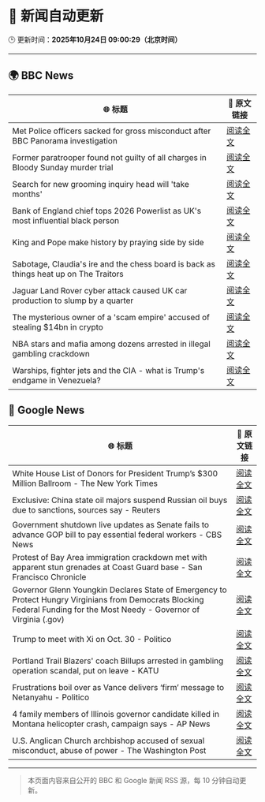 # 🧠 新闻自动更新

🕒 更新时间：**2025年10月24日 09:00:29（北京时间）**

---

## 🌍 BBC News

| 🌐 标题 | 🔗 原文链接 |
|--------|-------------|
| Met Police officers sacked for gross misconduct after BBC Panorama investigation | [阅读全文](https://www.bbc.com/news/articles/cy0kynx59v0o?at_medium=RSS&at_campaign=rss) |
| Former paratrooper found not guilty of all charges in Bloody Sunday murder trial | [阅读全文](https://www.bbc.com/news/articles/c993nlken18o?at_medium=RSS&at_campaign=rss) |
| Search for new grooming inquiry head will 'take months' | [阅读全文](https://www.bbc.com/news/articles/cvgwnqeq5z0o?at_medium=RSS&at_campaign=rss) |
| Bank of England chief tops 2026 Powerlist as UK's most influential black person | [阅读全文](https://www.bbc.com/news/articles/cwy7gn1979go?at_medium=RSS&at_campaign=rss) |
| King and Pope make history by praying side by side | [阅读全文](https://www.bbc.com/news/articles/cnve5mdze8yo?at_medium=RSS&at_campaign=rss) |
| Sabotage, Claudia's ire and the chess board is back as things heat up on The Traitors | [阅读全文](https://www.bbc.com/news/articles/c1m3epre5d9o?at_medium=RSS&at_campaign=rss) |
| Jaguar Land Rover cyber attack caused UK car production to slump by a quarter | [阅读全文](https://www.bbc.com/news/articles/cvgmp1prnv0o?at_medium=RSS&at_campaign=rss) |
| The mysterious owner of a 'scam empire' accused of stealing $14bn in crypto | [阅读全文](https://www.bbc.com/news/articles/c70jz8e00g1o?at_medium=RSS&at_campaign=rss) |
| NBA stars and mafia among dozens arrested in illegal gambling crackdown | [阅读全文](https://www.bbc.com/news/articles/cvgmpp3x5x5o?at_medium=RSS&at_campaign=rss) |
| Warships, fighter jets and the CIA - what is Trump's endgame in Venezuela? | [阅读全文](https://www.bbc.com/news/articles/c4gp2lxz75eo?at_medium=RSS&at_campaign=rss) |

## 📰 Google News

| 🌐 标题 | 🔗 原文链接 |
|--------|-------------|
| White House List of Donors for President Trump’s $300 Million Ballroom - The New York Times | [阅读全文](https://news.google.com/rss/articles/CBMihAFBVV95cUxPQ0hsSzhuajJRdFVib0RzV3ZzdFl4Q2Fubm9kc3czU1R1OWxnVjJqS200R2xSVTV4V2ZxQVJZRFhfRGxpR2xRN1RjcG1HbFJyaHkzN1IzLVdfd0NZZ1JPUlFvUmpXYUdKQzJ4S0wyUExLS0VybjIwZEw3REJNZTNCOWZPQUg?oc=5) |
| Exclusive: China state oil majors suspend Russian oil buys due to sanctions, sources say - Reuters | [阅读全文](https://news.google.com/rss/articles/CBMiwwFBVV95cUxOekNaamlpYTg4Y2I0TFBFbWlpV2RvQ3FiRnRuOVRWRUozenRha1IwODZ0eGVXZ2JmZUtsT0RPV191ZVdTZ1BfdzFMd3BtVi1hcEtyT3JndXlVT1llNlVhZ1d6Yk9SOW5OM3k4aHBmTUxSTVNuR1djNDlveURDM0FyWGVTd2x3WXdCdmZQdnBiMmUyN0pkVmg1S0U0WFh2QzIxOXUzOTZHWkw4Z2lKWXVYQjdIVGlvMUpRSmpPRjRyWHNuRXc?oc=5) |
| Government shutdown live updates as Senate fails to advance GOP bill to pay essential federal workers - CBS News | [阅读全文](https://news.google.com/rss/articles/CBMimgFBVV95cUxQakk4T0s0Zm5iR2dqaUx5UnRLNnF3RWtrNWxJMEZEXzNTejZ3YnlGcDBGbnBNODFRZE12T0VKMUlJSUEyTTQ2RFNpRGFNcG41Wi11MUE4aEF1YmFYbVB6bDVBQkZ0Z2J0Y081WmRXbUdYUERfcHRhUzZzUFREVFBReGpuSkJjQmRXWm5TUzFVaF9fY1lvaFpVUHNB0gGfAUFVX3lxTE9uRGxuQXlXbmdyR2o1eWQ0bU1TYWRnQW9RT1d5TFpvWlN2NlpEUDBuMDFocEg4NlVLd0E1WGlfYzJoUUhLeFN4VTBMalpKcERCQ2xweDJFbmtCSXBzeXZLZ0RyMmtaNjd2c1E3V0dabHRiZ2RZd096Nmo4bzUzZnRyTFZVNW92LUl2YTFHMXJhUUF0eDNUMnRNYzlUY0Nfbw?oc=5) |
| Protest of Bay Area immigration crackdown met with apparent stun grenades at Coast Guard base - San Francisco Chronicle | [阅读全文](https://news.google.com/rss/articles/CBMiowFBVV95cUxNU2lMWnRJU2s4VUJBWk1OUkN3NEttaHp3ZmIybUxrWGYwNmU5SHZjR0QyOHJ2OGEwaWtsaDVBWERCRGtvcm5vVEppdlJPZWF3T3QtR2pHc3VXZE42Z3dieC10SEp2Y2k5eHpzaFhrb0l1UmQycXpMeE5Wd0VoR0tIODBCWm5xZ2F1WnBtNFhxNGpxTFZVXzBJUWdpNE12eW5jRkhz?oc=5) |
| Governor Glenn Youngkin Declares State of Emergency to Protect Hungry Virginians from Democrats Blocking Federal Funding for the Most Needy - Governor of Virginia (.gov) | [阅读全文](https://news.google.com/rss/articles/CBMilAFBVV95cUxOMTN4eElkS19YVngwdkNiazFxX3FWMC1kQndGNXY2cXFiRGw0eWw3bksxXzIyU3RpTl9jZXJKb1B4UkpCQjdjQURDQmJaMXdhbjJJeHdSVXBZY2t3RzdPNzBxX3didmZDOE5qNjQtX2NLQmh0LWhPTHdxRkJwMzZkUE9YWGo2WU94eEpVcWdsZm9OTjdM?oc=5) |
| Trump to meet with Xi on Oct. 30 - Politico | [阅读全文](https://news.google.com/rss/articles/CBMihwFBVV95cUxQTEVaRURFN0hISld3a2wzSHpZLXFPZkh5VHFCLVpDR04tVk1XTW9JS2lial84UjFfWHRRMHc2NEpZNnhuZjlSaFBpUjRRVGdCZ2tsVjdjZnBJM1JQNDNfVXUzdC1uOG5kYjJsUkNhcmNTZ253MzVTUFhJMXNrUkFaY2tIeWRralk?oc=5) |
| Portland Trail Blazers' coach Billups arrested in gambling operation scandal, put on leave - KATU | [阅读全文](https://news.google.com/rss/articles/CBMi0gFBVV95cUxOc2dhejhyMzBaUmlMdTJ1MTV0bHZoWFRaTUJldUQ2NTBycm8tRERvSzNSdGwtcjVtY2dvYWhCOTh6TEJ6SG9HRTRWMW1UdkRBQVJzdjIwQUlkQkozV3YyQjQzOTlaZW5wM3dGdU1WbW9fOGxOa1BZWDRGTlhJRnUtSDlUSGJ6OEZqLWEtaGJ6V3N3RS1tY2NVLW9CMXFoSFZBWTJnYWZkLVVLUG9jZWlwSGd6Y0QzZ2JEbWhQdVBicXZLRFlScU1hLWZMTkZDM0V0cVE?oc=5) |
| Frustrations boil over as Vance delivers ‘firm’ message to Netanyahu - Politico | [阅读全文](https://news.google.com/rss/articles/CBMitwFBVV95cUxOX1hYOEU5WHBZMHd6VzJJdDl0SzlrWDdEZGxpUmdZRzhBRGdRS3pjWU0zOUt6N1Rmbm1acWM0RWxnLWd1ZW1vQjcyb2xiLWh1X3V2U09ZOEY0VVV1Ylc3OUFCR21qelJCdGtEOHFRcnV0bWVLRlQ5QjdpQkFqbWRZUkp5N1VILXgxQ1FheW1FdGdBTzMwaFZyODVtYnhELXEyeVdERnQ4TmZCRTNJTll6bnlLU0RHbDQ?oc=5) |
| 4 family members of Illinois governor candidate killed in Montana helicopter crash, campaign says - AP News | [阅读全文](https://news.google.com/rss/articles/CBMingFBVV95cUxNT1ZrR01BNy11Tkp0bmprUGlNUkhRNVA5Z1h4R1NMSlFHNWstZDJmazJvUURJQ3VvQ2dxUG40TUhubHVKS19PWmQ2SHdMSGNkZzZhUlQyNEo4dnpsdVFSNjl6TWdKMVE5dFB6N05WS2lHVzBEV0ppZmlXNk0tc2hBb2NiaHZJam5laHdMTndkMWNJWG5UTFc4aGw3bUFGdw?oc=5) |
| U.S. Anglican Church archbishop accused of sexual misconduct, abuse of power - The Washington Post | [阅读全文](https://news.google.com/rss/articles/CBMimwFBVV95cUxNRFNMMHVfZmktWHVlZVJoN1BkZThWNFlzaklEUTdFRk56NmhmSlQ4Y2xHWWlwTFpsRTFBTXdUNWlkWS1qLU9BcC1UbVJTRVZRN2NRWjN5QWRpWk9jeE5xZnBzaE9fNzB0OGZrOXhEX095N2ZRZVdHc29jdVk5alpsVkw1Zi1RdFJuQ1NUUkFITjQ0S1haN1YzcWU2aw?oc=5) |

---
> 本页面内容来自公开的 BBC 和 Google 新闻 RSS 源，每 10 分钟自动更新。